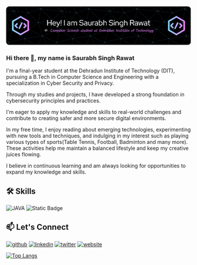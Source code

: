 ![B.TECH CSE final year student](https://github.com/saurabh-rawat-03/saurabh-rawat-03/blob/main/github-header-image.png)

### Hi there 👋, my name is Saurabh Singh Rawat

I'm a final-year student at the Dehradun Institute of Technology (DIT), pursuing a B.Tech in Computer Science and Engineering with a specialization in Cyber Security and Privacy.

Through my studies and projects, I have developed a strong foundation in cybersecurity principles and practices.

I'm eager to apply my knowledge and skills to real-world challenges and contribute to creating safer and more secure digital environments.

In my free time, I enjoy reading about emerging technologies, experimenting with new tools and techniques, and indulging in my interest such as playing various types of sports(Table Tennis, Football, Badminton and many more). These activities help me maintain a balanced lifestyle and keep my creative juices flowing.

I believe in continuous learning and am always looking for opportunities to expand my knowledge and skills.

## 🛠️ Skills

![JAVA](https://img.shields.io/badge/java)
![Static Badge](https://img.shields.io/badge/java)



## 📫 Let's Connect

[<img src='https://cdn.jsdelivr.net/npm/simple-icons@3.0.1/icons/github.svg' alt='github' height='40'>](https://github.com/saurabh-rawat-03)  [<img src='https://cdn.jsdelivr.net/npm/simple-icons@3.0.1/icons/linkedin.svg' alt='linkedin' height='40'>](https://www.linkedin.com/in/saurabh-singh-rawat-ssr/)  [<img src='https://cdn.jsdelivr.net/npm/simple-icons@3.0.1/icons/twitter.svg' alt='twitter' height='40'>](https://twitter.com/100rabtwts)  [<img src='https://cdn.jsdelivr.net/npm/simple-icons@3.0.1/icons/icloud.svg' alt='website' height='40'>](https://saurabh-rawat-03.github.io/Portfolio-ssr/)  


[![Top Langs](https://github-readme-stats.vercel.app/api/top-langs/?username=saurabh-rawat-03)](https://github.com/anuraghazra/github-readme-stats)


<!--
**saurabh-rawat-03/saurabh-rawat-03** is a ✨ _special_ ✨ repository because its `README.md` (this file) appears on your GitHub profile.

Here are some ideas to get you started:

- 🔭 I’m currently working on ...
- 🌱 I’m currently learning ...
- 👯 I’m looking to collaborate on ...
- 🤔 I’m looking for help with ...
- 💬 Ask me about ...
- 📫 How to reach me: ...
- 😄 Pronouns: ...
- ⚡ Fun fact: ...
-->
